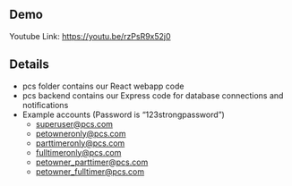 ## Demo
Youtube Link: https://youtu.be/rzPsR9x52j0

## Details
- pcs folder contains our React webapp code
- pcs backend contains our Express code for database connections and notifications
- Example accounts (Password is “123strongpassword”)
    - superuser@pcs.com
    - petowneronly@pcs.com
    - parttimeronly@pcs.com
    - fulltimeronly@pcs.com
    - petowner_parttimer@pcs.com
    - petowner_fulltimer@pcs.com
